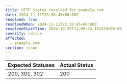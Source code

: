 ```yaml
---
title: HTTP Status resolved for example.com
date: 2024-11-11T23:38:45+00:00Z
resolved: True
resolvedWhen: 2024-11-11T23:38:45+00:00Z
resolvedStartTime: 2024-10-25T21:09:43.191474+00:00
severity: notice
affected:
  - example.com
section: issue
---
```


| Expected Statuses | Actual Status  |
|-------------------|----------------|
| 200, 301, 302 | 200 |
